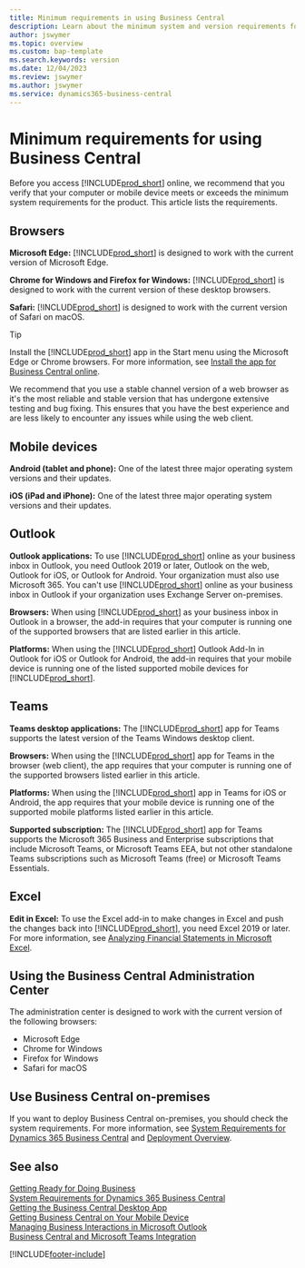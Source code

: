 ```yaml
---
title: Minimum requirements in using Business Central
description: Learn about the minimum system and version requirements for using Business Central online outlined below.
author: jswymer
ms.topic: overview
ms.custom: bap-template
ms.search.keywords: version
ms.date: 12/04/2023
ms.review: jswymer
ms.author: jswymer
ms.service: dynamics365-business-central
---
```

# Minimum requirements for using Business Central

Before you access [!INCLUDE[prod_short](includes/prod_short.md)] online, we recommend that you verify that your computer or mobile device meets or exceeds the minimum system requirements for the product. This article lists the requirements.  

## Browsers

**Microsoft Edge:** [!INCLUDE[prod_short](includes/prod_short.md)] is designed to work with the current version of Microsoft Edge.
  
**Chrome for Windows and Firefox for Windows:** [!INCLUDE[prod_short](includes/prod_short.md)] is designed to work with the current version of these desktop browsers.
 
**Safari:** [!INCLUDE[prod_short](includes/prod_short.md)] is designed to work with the current version of Safari on macOS.  

> [!TIP]
> Install the [!INCLUDE[prod_short](includes/prod_short.md)] app in the Start menu using the Microsoft Edge or Chrome browsers. For more information, see [Install the app for Business Central online](/dynamics365/business-central/install-desktop-app#install-the-app-for-business-central-online).

We recommend that you use a stable channel version of a web browser as it's the most reliable and stable version that has undergone extensive testing and bug fixing. This ensures that you have the best experience and are less likely to encounter any issues while using the web client.

## Mobile devices

**Android (tablet and phone):** One of the latest three major operating system versions and their updates.

**iOS (iPad and iPhone):** One of the latest three major operating system versions and their updates.

## Outlook

**Outlook applications:** To use [!INCLUDE[prod_short](includes/prod_short.md)] online as your business inbox in Outlook, you need Outlook 2019 or later, Outlook on the web, Outlook for iOS, or Outlook for Android. Your organization must also use Microsoft 365. You can't use [!INCLUDE[prod_short](includes/prod_short.md)] online as your business inbox in Outlook if your organization uses Exchange Server on-premises. 

**Browsers:** When using [!INCLUDE[prod_short](includes/prod_short.md)] as your business inbox in Outlook in a browser, the add-in requires that your computer is running one of the supported browsers that are listed earlier in this article.

**Platforms:** When using the [!INCLUDE[prod_short](includes/prod_short.md)] Outlook Add-In in Outlook for iOS or Outlook for Android, the add-in requires that your mobile device is running one of the listed supported mobile devices for [!INCLUDE[prod_short](includes/prod_short.md)].  

## Teams

**Teams desktop applications:** The [!INCLUDE[prod_short](includes/prod_short.md)] app for Teams supports the latest version of the Teams Windows desktop client. 

**Browsers:** When using the [!INCLUDE[prod_short](includes/prod_short.md)] app for Teams in the browser (web client), the app requires that your computer is running one of the supported browsers listed earlier in this article. 

**Platforms:** When using the [!INCLUDE[prod_short](includes/prod_short.md)] app in Teams for iOS or Android, the app requires that your mobile device is running one of the supported mobile platforms listed earlier in this article.

**Supported subscription:** The [!INCLUDE[prod_short](includes/prod_short.md)] app for Teams supports the Microsoft 365 Business and Enterprise subscriptions that include Microsoft Teams, or Microsoft Teams EEA, but not other standalone Teams subscriptions such as Microsoft Teams (free) or Microsoft Teams Essentials.

## Excel

**Edit in Excel:** To use the Excel add-in to make changes in Excel and push the changes back into [!INCLUDE[prod_short](includes/prod_short.md)], you need Excel 2019 or later. For more information, see [Analyzing Financial Statements in Microsoft Excel](finance-analyze-excel.md).  

## <a name="TAC"></a> Using the Business Central Administration Center

The administration center is designed to work with the current version of the following browsers:

- Microsoft Edge
- Chrome for Windows
- Firefox for Windows
- Safari for macOS

## Use Business Central on-premises

If you want to deploy Business Central on-premises, you should check the system requirements. For more information, see [System Requirements for Dynamics 365 Business Central](/dynamics365/business-central/dev-itpro/deployment/system-requirements-business-central-v23) and [Deployment Overview](/dynamics365/business-central/dev-itpro/deployment/deployment).  

## See also

[Getting Ready for Doing Business](ui-get-ready-business.md)  
[System Requirements for Dynamics 365 Business Central](/dynamics365/business-central/dev-itpro/deployment/system-requirements-business-central-v23)  
[Getting the Business Central Desktop App](install-desktop-app.md)  
[Getting Business Central on Your Mobile Device](install-mobile-app.md)  
[Managing Business Interactions in Microsoft Outlook](admin-outlook.md)  
[Business Central and Microsoft Teams Integration](across-teams-overview.md)  

[!INCLUDE[footer-include](includes/footer-banner.md)]

